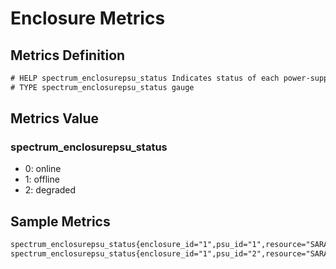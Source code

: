 # Enclosure Metrics

## Metrics Definition

```txt
# HELP spectrum_enclosurepsu_status Indicates status of each power-supply unit (PSU) in enclosures.
# TYPE spectrum_enclosurepsu_status gauge
```

## Metrics Value

### spectrum_enclosurepsu_status

- 0: online
- 1: offline
- 2: degraded

## Sample Metrics

```txt
spectrum_enclosurepsu_status{enclosure_id="1",psu_id="1",resource="SARA-wdc04-03",target="172.16.64.20"} 0
spectrum_enclosurepsu_status{enclosure_id="1",psu_id="2",resource="SARA-wdc04-03",target="172.16.64.20"} 0
```
